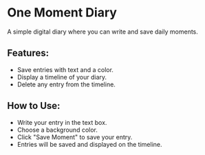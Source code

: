 # One Moment Diary

A simple digital diary where you can write and save daily moments.

## Features:
- Save entries with text and a color.
- Display a timeline of your diary.
- Delete any entry from the timeline.

## How to Use:
- Write your entry in the text box.
- Choose a background color.
- Click "Save Moment" to save your entry.
- Entries will be saved and displayed on the timeline.
